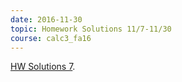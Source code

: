 ```yaml
---
date: 2016-11-30
topic: Homework Solutions 11/7-11/30
course: calc3_fa16
---
```


[HW Solutions 7](http://ckottke.ncf.edu/calc3/HW_solutions7.pdf).

